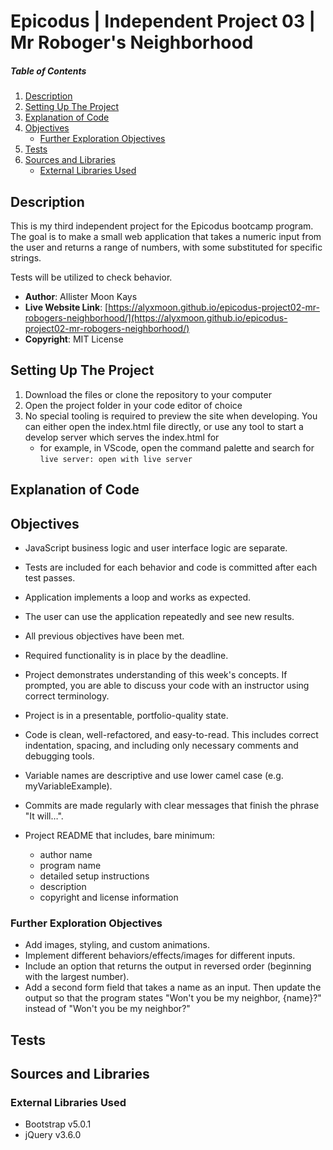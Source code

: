 # Epicodus | Independent Project 03 | Mr Roboger's Neighborhood

##### Table of Contents
1. [Description](#description)
2. [Setting Up The Project](#setting-up-the-project)
3. [Explanation of Code](#explanation-of-code)
4. [Objectives](#objectives)
   - [Further Exploration Objectives](#further-exploration-objectives)
5. [Tests](#tests)
6. [Sources and Libraries](#sources-and-libraries)
   - [External Libraries Used](#external-libraries-used)

## Description

This is my third independent project for the Epicodus bootcamp program. The goal is to make a small web application that takes a numeric input from the user and returns a range of numbers, with some substituted for specific strings.

Tests will be utilized to check behavior.

- **Author**: Allister Moon Kays
- **Live Website Link**: [https://alyxmoon.github.io/epicodus-project02-mr-robogers-neighborhood/](https://alyxmoon.github.io/epicodus-project02-mr-robogers-neighborhood/)
- **Copyright**: MIT License

## Setting Up The Project
1. Download the files or clone the repository to your computer
2. Open the project folder in your code editor of choice
3. No special tooling is required to preview the site when developing. You can either open the index.html file directly, or use any tool to start a develop server which serves the index.html for
   - for example, in VScode, open the command palette and search for `live server: open with live server`

## Explanation of Code

## Objectives
- JavaScript business logic and user interface logic are separate.
- Tests are included for each behavior and code is committed after each test passes.
- Application implements a loop and works as expected.
- The user can use the application repeatedly and see new results.
- All previous objectives have been met.
- Required functionality is in place by the deadline.
- Project demonstrates understanding of this week's concepts. If prompted, you are able to discuss your code with an instructor using correct terminology.

- Project is in a presentable, portfolio-quality state.
- Code is clean, well-refactored, and easy-to-read. This includes correct indentation, spacing, and including only necessary comments and debugging tools.
- Variable names are descriptive and use lower camel case (e.g. myVariableExample).
- Commits are made regularly with clear messages that finish the phrase "It will…".
- Project README that includes, bare minimum:
  - author name
  - program name
  - detailed setup instructions
  - description
  - copyright and license information

### Further Exploration Objectives
- Add images, styling, and custom animations.
- Implement different behaviors/effects/images for different inputs.
- Include an option that returns the output in reversed order (beginning with the largest number).
- Add a second form field that takes a name as an input. Then update the output so that the program states "Won't you be my neighbor, {name}?" instead of "Won't you be my neighbor?"

## Tests

## Sources and Libraries

### External Libraries Used
- Bootstrap v5.0.1
- jQuery v3.6.0
